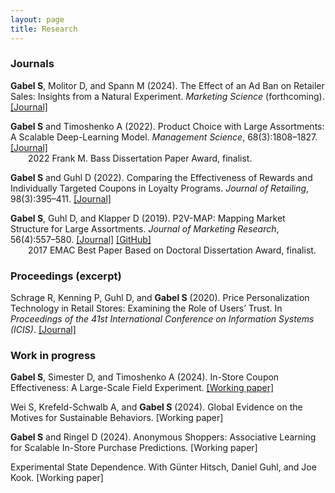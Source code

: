 ```yaml
---
layout: page
title: Research
---
```



### Journals

**Gabel S**, Molitor D, and Spann M (2024). The Effect of an Ad Ban on Retailer Sales: Insights from a Natural Experiment. _Marketing Science_ (forthcoming). [[Journal]](https://doi.org/10.1287/mksc.2023.0019)

**Gabel S** and Timoshenko A (2022). Product Choice with Large Assortments: A Scalable Deep-Learning Model. _Management Science_, 68(3):1808–1827. [[Journal]](https://doi.org/10.1287/mnsc.2021.3969)<br>
&emsp;&emsp;2022 Frank M. Bass Dissertation Paper Award, finalist.

**Gabel S** and Guhl D (2022). Comparing the Effectiveness of Rewards and Individually Targeted Coupons in Loyalty Programs. _Journal of Retailing_, 98(3):395–411. [[Journal]](https://doi.org/10.1016/j.jretai.2021.08.001)

**Gabel S**, Guhl D, and Klapper D (2019). P2V-MAP: Mapping Market Structure for Large Assortments. _Journal of Marketing Research_, 56(4):557–580. [[Journal]](https://doi.org/10.1177%2F0022243719833631) [[GitHub]](https://github.com/sbstn-gbl/p2v-map)<br>
&emsp;&emsp;2017 EMAC Best Paper Based on Doctoral Dissertation Award, finalist.


### Proceedings (excerpt)

Schrage R, Kenning P, Guhl D, and **Gabel S** (2020). Price Personalization Technology in Retail Stores: Examining the Role of Users’ Trust. In _Proceedings of the 41st International Conference on Information Systems (ICIS)_. [[Journal]](https://aisel.aisnet.org/icis2020/implement_adopt/implement_adopt/7/)


### Work in progress

**Gabel S**, Simester D, and Timoshenko A (2024). In-Store Coupon Effectiveness: A Large-Scale Field Experiment. [[Working paper]](https://papers.ssrn.com/sol3/papers.cfm?abstract_id=4335525)

Wei S, Krefeld-Schwalb A, and **Gabel S** (2024). Global Evidence on the Motives for Sustainable Behaviors. [Working paper]

**Gabel S** and Ringel D (2024). Anonymous Shoppers: Associative Learning for Scalable In-Store Purchase Predictions. [Working paper]

Experimental State Dependence. With Günter Hitsch, Daniel Guhl, and Joe Kook. [Working paper]

